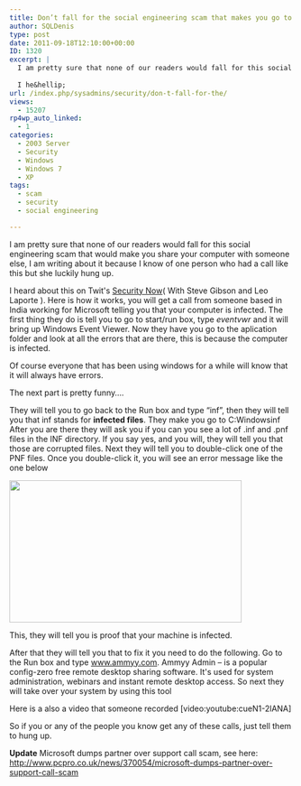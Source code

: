 ```yaml
---
title: Don’t fall for the social engineering scam that makes you go to ammyy.com
author: SQLDenis
type: post
date: 2011-09-18T12:10:00+00:00
ID: 1320
excerpt: |
  I am pretty sure that none of our readers would fall for this social engineering scam that would make you share your computer with someone else, I am writing about it because I know of one person who had a call like this but she luckily hung up.
  
  I he&hellip;
url: /index.php/sysadmins/security/don-t-fall-for-the/
views:
  - 15207
rp4wp_auto_linked:
  - 1
categories:
  - 2003 Server
  - Security
  - Windows
  - Windows 7
  - XP
tags:
  - scam
  - security
  - social engineering

---
```

I am pretty sure that none of our readers would fall for this social engineering scam that would make you share your computer with someone else, I am writing about it because I know of one person who had a call like this but she luckily hung up.

I heard about this on Twit's [Security Now][1]( With Steve Gibson and Leo Laporte ). Here is how it works, you will get a call from someone based in India working for Microsoft telling you that your computer is infected. The first thing they do is tell you to go to start/run box, type _eventvwr_ and it will bring up Windows Event Viewer. Now they have you go to the aplication folder and look at all the errors that are there, this is because the computer is infected. 

Of course everyone that has been using windows for a while will know that it will always have errors.

The next part is pretty funny….

They will tell you to go back to the Run box and type “inf”, then they will tell you that inf stands for **infected files**. They make you go to C:Windowsinf After you are there they will ask you if you can you see a lot of .inf and .pnf files in the INF directory. If you say yes, and you will, they will tell you that those are corrupted files. Next they will tell you to double-click one of the PNF files. Once you double-click it, you will see an error message like the one below

<div class="image_block">
  <a href="/wp-content/uploads/blogs/All/pnffile.PNG?mtime=1326496203"><img alt="" src="/wp-content/uploads/blogs/All/pnffile.PNG?mtime=1326496203" width="412" height="252" /></a>
</div>

This, they will tell you is proof that your machine is infected.

After that they will tell you that to fix it you need to do the following. Go to the Run box and type www.ammyy.com. Ammyy Admin &#8211; is a popular config-zero free remote desktop sharing software. It's used for system administration, webinars and instant remote desktop access. So next they will take over your system by using this tool

Here is a also a video that someone recorded [video:youtube:cueN1-2lANA] 

So if you or any of the people you know get any of these calls, just tell them to hung up.

**Update** Microsoft dumps partner over support call scam, see here: http://www.pcpro.co.uk/news/370054/microsoft-dumps-partner-over-support-call-scam

 [1]: http://twit.tv/sn